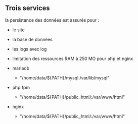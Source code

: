 Trois services
-

la persistance des données est assurés pour :
* le site
* la base de données
* les logs avec log
* limitation des ressources RAM à 250 MO pour php et nginx

* mariadb
	+ "/home/data/${PATH}/mysql:/var/lib/mysql"
* php:fpm
	+ "/home/data/${PATH}/public_html/:/var/www/html"
* nginx
	+ "/home/data/${PATH}/public_html/:/var/www/html"
